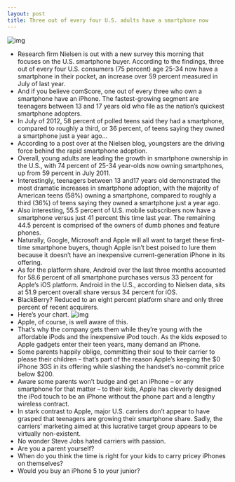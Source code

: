 ```yaml
---
layout: post
title: Three out of every four U.S. adults have a smartphone now
---
```

![img](http://media.idownloadblog.com/wp-content/uploads/2012/08/iOS-5-iMessage-People-iPhone-iPod-touch-iPad.jpg)
* Research firm Nielsen is out with a new survey this morning that focuses on the U.S. smartphone buyer. According to the findings, three out of every four U.S. consumers (75 percent) age 25-34 now have a smartphone in their pocket, an increase over 59 percent measured in July of last year.
* And if you believe comScore, one out of every three who own a smartphone have an iPhone. The fastest-growing segment are teenagers between 13 and 17 years old who file as the nation’s quickest smartphone adopters.
* In July of 2012, 58 percent of polled teens said they had a smartphone, compared to roughly a third, or 36 percent, of teens saying they owned a smartphone just a year ago…
* According to a post over at the Nielsen blog, youngsters are the driving force behind the rapid smartphone adoption.
* Overall, young adults are leading the growth in smartphone ownership in the U.S., with 74 percent of 25-34 year-olds now owning smartphones, up from 59 percent in July 2011.
* Interestingly, teenagers between 13 and17 years old demonstrated the most dramatic increases in smartphone adoption, with the majority of American teens (58%) owning a smartphone, compared to roughly a third (36%) of teens saying they owned a smartphone just a year ago.
* Also interesting, 55.5 percent of U.S. mobile subscribers now have a smartphone versus just 41 percent this time last year. The remaining 44.5 percent is comprised of the owners of dumb phones and feature phones.
* Naturally, Google, Microsoft and Apple will all want to target these first-time smartphone buyers, though Apple isn’t best poised to lure them because it doesn’t have an inexpensive current-generation iPhone in its offering.
* As for the platform share, Android over the last three months accounted for 58.6 percent of all smartphone purchases versus 33 percent for Apple’s iOS platform. Android in the U.S., according to Nielsen data, sits at 51.9 percent overall share versus 34 percent for iOS.
* BlackBerry? Reduced to an eight percent platform share and only three percent of recent acquirers.
* Here’s your chart.
![img](http://media.idownloadblog.com/wp-content/uploads/2012/09/Nielsen-study-201206-US-smartphone-owners-chart-001.png)
* Apple, of course, is well aware of this.
* That’s why the company gets them while they’re young with the affordable iPods and the inexpensive iPod touch. As the kids exposed to Apple gadgets enter their teen years, many demand an iPhone.
* Some parents happily oblige, committing their soul to their carrier to please their children – that’s part of the reason Apple’s keeping the $0 iPhone 3GS in its offering while slashing the handset’s no-commit price below $200.
* Aware some parents won’t budge and get an iPhone – or any smartphone for that matter – to their kids, Apple has cleverly designed the iPod touch to be an iPhone without the phone part and a lengthy wireless contract.
* In stark contrast to Apple, major U.S. carriers don’t appear to have grasped that teenagers are growing their smartphone share. Sadly, the carriers’ marketing aimed at this lucrative target group appears to be virtually non-existent.
* No wonder Steve Jobs hated carriers with passion.
* Are you a parent yourself?
* When do you think the time is right for your kids to carry pricey iPhones on themselves?
* Would you buy an iPhone 5 to your junior?

